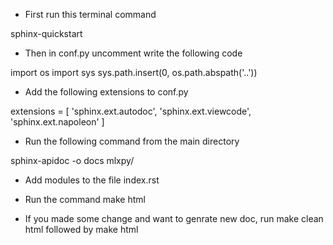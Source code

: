 
- First run this terminal command

sphinx-quickstart

- Then in conf.py uncomment write the following code

import os
import sys
sys.path.insert(0, os.path.abspath('..'))

- Add the following extensions to conf.py

extensions = [
    'sphinx.ext.autodoc',
    'sphinx.ext.viewcode',
    'sphinx.ext.napoleon'
]


- Run the following command from the main directory

sphinx-apidoc -o docs mlxpy/


- Add modules to the file index.rst

- Run the command make html



- If you made some change and want to genrate new doc, run 
make clean html
followed by 
make html


